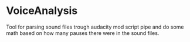# VoiceAnalysis
Tool for parsing sound files trough audacity mod script pipe and do some math based on how many pauses there were in the sound files. 
